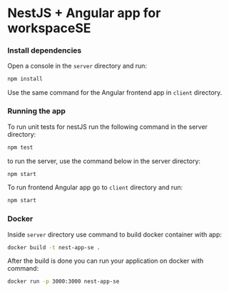 # NestJS + Angular app for workspaceSE

### Install dependencies

Open a console in the `server` directory and run:

```bash
npm install
```

Use the same command for the Angular frontend app in `client` directory.

### Running the app

To run unit tests for nestJS run the following command in the server directory:

```bash
npm test
```

to run the server, use the command below in the server directory:

```bash
npm start
```

To run frontend Angular app go to `client` directory and run:

```bash
npm start
```

### Docker

Inside `server` directory use command to build docker container with app:

```bash
docker build -t nest-app-se .
```

After the build is done you can run your application on docker with command:

```bash
docker run -p 3000:3000 nest-app-se
```
